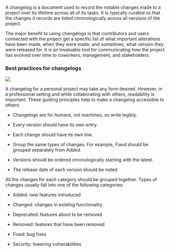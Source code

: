 A changelog is a document used to record the notable changes made to a project over its lifetime across all of its tasks. It is typically curated so that the changes it records are listed chronologically across all versions of the project.

The major benefit to using changelogs is that contributors and users connected with the project get a specific list of what important alterations have been made, when they were made, and sometimes, what version they were released for. It is an invaluable tool for communicating how the project has evolved over time to coworkers, management, and stakeholders.

### Best practices for changelogs

![](https://d3c33hcgiwev3.cloudfront.net/imageAssetProxy.v1/aaSlJ-zPTX2kpSfsz919-w_722c25cbe36743d3a96d15ae989a9192_image1.png?expiry=1643241600000&hmac=Vr7-o3t9_0zSRq1iHG6Kl8vz0khQ2wE1CUhCanrMU40)

A changelog for a personal project may take any form desired. However, in a professional setting and while collaborating with others, readability is important. These guiding principles help to make a changelog accessible to others: 

-   Changelogs are for humans, not machines, so write legibly.

-   Every version should have its own entry.

-   Each change should have its own line.

-   Group the same types of changes. For example, *Fixed* should be grouped separately from *Added*.

-   Versions should be ordered chronologically starting with the latest.

-   The release date of each version should be noted.

All the changes for each category should be grouped together. Types of changes usually fall into one of the following categories:

-   Added: new features introduced

-   Changed: changes in existing functionality

-   Deprecated: features about to be removed

-   Removed: features that have been removed

-   Fixed: bug fixes

-   Security: lowering vulnerabilities

